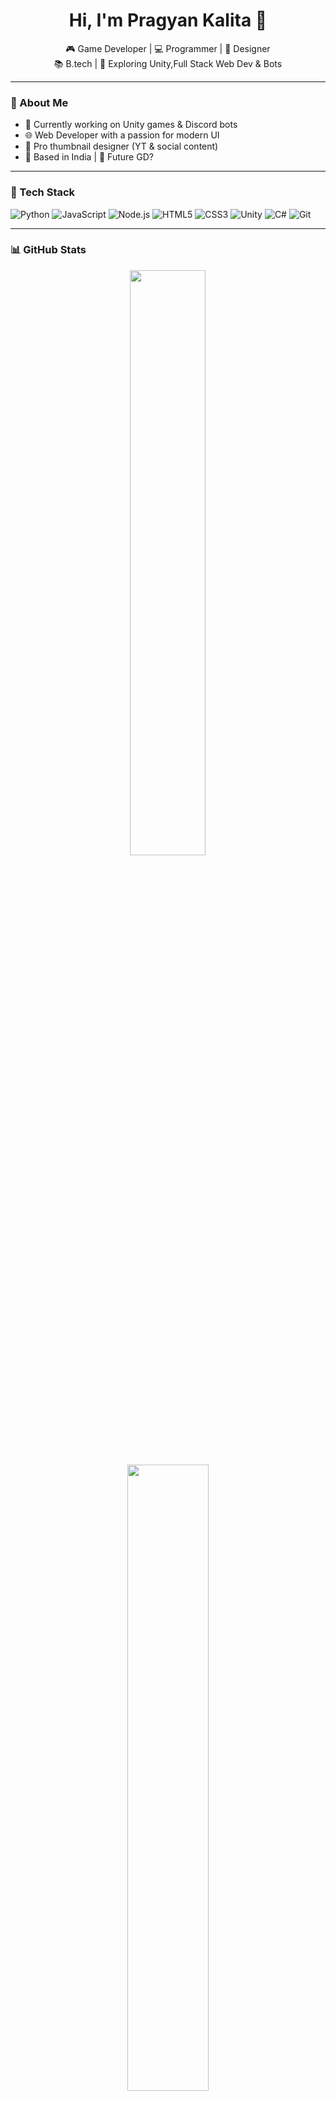 <h1 align="center">Hi, I'm Pragyan Kalita 👋</h1>

<p align="center">
  🎮 Game Developer | 💻 Programmer | 🎨 Designer<br>
  📚 B.tech | 🚀 Exploring Unity,Full Stack Web Dev & Bots
</p>

---

### 🧠 About Me
- 🔧 Currently working on Unity games & Discord bots
- 🌐 Web Developer with a passion for modern UI
- 🎨 Pro thumbnail designer (YT & social content)
- 📍 Based in India | 🌌 Future GD?

---

### 🔧 Tech Stack

![Python](https://img.shields.io/badge/Python-3776AB?style=for-the-badge&logo=python&logoColor=white)
![JavaScript](https://img.shields.io/badge/JavaScript-F7DF1E?style=for-the-badge&logo=javascript&logoColor=white)
![Node.js](https://img.shields.io/badge/Node.js-339933?style=for-the-badge&logo=node.js&logoColor=white)
![HTML5](https://img.shields.io/badge/HTML5-E34F26?style=for-the-badge&logo=html5&logoColor=white)
![CSS3](https://img.shields.io/badge/CSS3-1572B6?style=for-the-badge&logo=css3&logoColor=white)
![Unity](https://img.shields.io/badge/Unity-000000?style=for-the-badge&logo=unity&logoColor=white)
![C#](https://img.shields.io/badge/C%23-239120?style=for-the-badge&logo=c-sharp&logoColor=white)
![Git](https://img.shields.io/badge/Git-F05032?style=for-the-badge&logo=git&logoColor=white)


---

### 📊 GitHub Stats
<p align="center">
  <img src="https://github-readme-stats.vercel.app/api?username=PragyanKalita&show_icons=true&theme=tokyonight" width="49%"/>
  <img src="https://github-readme-streak-stats.herokuapp.com/?user=PragyanKalita&theme=tokyonight" width="50.7%"/>
</p>

---

### 📫 Let's Connect
[![YouTube](https://img.shields.io/badge/YouTube-PragyanPlaysOfficial-red?style=flat&logo=youtube)](https://www.youtube.com/@PragyanPlaysOfficial)
[![Discord](https://img.shields.io/badge/Discord-CreeperLands-7289DA?style=flat&logo=discord)](#)
[![Instagram](https://img.shields.io/badge/Instagram-@praaagyan-purple?style=flat&logo=instagram)](#)

---
